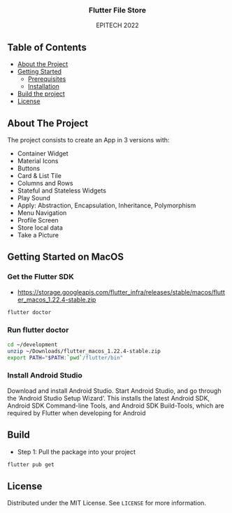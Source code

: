 <br />
<p align="center">

  <h3 align="center">Flutter File Store</h3>

  <p align="center">
    EPITECH 2022
</p>

<!-- TABLE OF CONTENTS -->
## Table of Contents

* [About the Project](#about-the-project)
* [Getting Started](#getting-started)
  * [Prerequisites](#prerequisites)
  * [Installation](#installation)
* [Build the project](#build)
* [License](#license)


<!-- ABOUT THE PROJECT -->
## About The Project

The project consists to create an App in 3 versions with:
- Container Widget
- Material Icons
- Buttons
- Card & List Tile
- Columns and Rows
- Stateful and Stateless Widgets
- Play Sound
- Apply: Abstraction, Encapsulation, Inheritance, Polymorphism
- Menu Navigation
- Profile Screen
- Store local data
- Take a Picture


<!-- GETTING STARTED -->
## Getting Started on MacOS

### Get the Flutter SDK

* https://storage.googleapis.com/flutter_infra/releases/stable/macos/flutter_macos_1.22.4-stable.zip

```sh
flutter doctor
```

### Run flutter doctor

```sh
cd ~/development
unzip ~/Downloads/flutter_macos_1.22.4-stable.zip
export PATH="$PATH:`pwd`/flutter/bin"
```
### Install Android Studio

Download and install Android Studio.
Start Android Studio, and go through the ‘Android Studio Setup Wizard’. This installs the latest Android SDK, Android SDK Command-line Tools, and Android SDK Build-Tools, which are required by Flutter when developing for Android

## Build

* Step 1: Pull the package into your project

```sh
flutter pub get
```


<!-- LICENSE -->
## License

Distributed under the MIT License. See `LICENSE` for more information.
